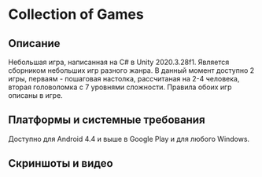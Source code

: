 ﻿# Collection of Games

## Описание
Небольшая игра, написанная на С# в Unity 2020.3.28f1. Является сборником небольших игр разного жанра.
В данный момент доступно 2 игры, перваям - пошаговая настолка, рассчитаная на 2-4 человека, вторая головоломка с 7 уровнями сложности.
Правила обоих игр описаны в игре.

## Платформы и системные требования
Доступно для Android 4.4 и выше в Google Play и для любого Windows.

## Скриншоты и видео
